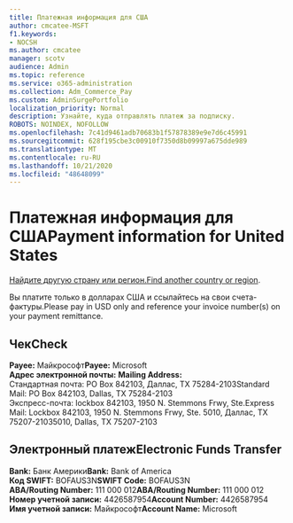 ```yaml
---
title: Платежная информация для США
author: cmcatee-MSFT
f1.keywords:
- NOCSH
ms.author: cmcatee
manager: scotv
audience: Admin
ms.topic: reference
ms.service: o365-administration
ms.collection: Adm_Commerce_Pay
ms.custom: AdminSurgePortfolio
localization_priority: Normal
description: Узнайте, куда отправлять платеж за подписку.
ROBOTS: NOINDEX, NOFOLLOW
ms.openlocfilehash: 7c41d9461adb70683b1f57878389e9e7d6c45991
ms.sourcegitcommit: 628f195cbe3c00910f7350d8b09997a675dde989
ms.translationtype: MT
ms.contentlocale: ru-RU
ms.lasthandoff: 10/21/2020
ms.locfileid: "48648099"
---
```

# <a name="payment-information-for-united-states"></a><span data-ttu-id="0fd29-103">Платежная информация для США</span><span class="sxs-lookup"><span data-stu-id="0fd29-103">Payment information for United States</span></span>

<span data-ttu-id="0fd29-104">[Найдите другую страну или регион.](../billing-and-payments/pay-for-your-subscription.md)</span><span class="sxs-lookup"><span data-stu-id="0fd29-104">[Find another country or region](../billing-and-payments/pay-for-your-subscription.md).</span></span>

<span data-ttu-id="0fd29-105">Вы платите только в долларах США и ссылайтесь на свои счета-фактуры.</span><span class="sxs-lookup"><span data-stu-id="0fd29-105">Please pay in USD only and reference your invoice number(s) on your payment remittance.</span></span>

## <a name="check"></a><span data-ttu-id="0fd29-106">Чек</span><span class="sxs-lookup"><span data-stu-id="0fd29-106">Check</span></span>

<span data-ttu-id="0fd29-107">**Payee:** Майкрософт</span><span class="sxs-lookup"><span data-stu-id="0fd29-107">**Payee:** Microsoft</span></span>  
<span data-ttu-id="0fd29-108">**Адрес электронной почты:** </span><span class="sxs-lookup"><span data-stu-id="0fd29-108">**Mailing Address:** </span></span>  
<span data-ttu-id="0fd29-109">Стандартная почта: PO Box 842103, Даллас, TX 75284-2103</span><span class="sxs-lookup"><span data-stu-id="0fd29-109">Standard Mail: PO Box 842103, Dallas, TX 75284-2103</span></span>  
<span data-ttu-id="0fd29-110">Экспресс-почта: lockbox 842103, 1950 N. Stemmons Frwy, Ste.</span><span class="sxs-lookup"><span data-stu-id="0fd29-110">Express Mail: Lockbox 842103, 1950 N. Stemmons Frwy, Ste.</span></span> <span data-ttu-id="0fd29-111">5010, Даллас, TX 75207-2103</span><span class="sxs-lookup"><span data-stu-id="0fd29-111">5010, Dallas, TX 75207-2103</span></span>

## <a name="electronic-funds-transfer"></a><span data-ttu-id="0fd29-112">Электронный платеж</span><span class="sxs-lookup"><span data-stu-id="0fd29-112">Electronic Funds Transfer</span></span>

<span data-ttu-id="0fd29-113">**Bank:** Банк Америки</span><span class="sxs-lookup"><span data-stu-id="0fd29-113">**Bank:** Bank of America</span></span>  
<span data-ttu-id="0fd29-114">**Код SWIFT:** BOFAUS3N</span><span class="sxs-lookup"><span data-stu-id="0fd29-114">**SWIFT Code:** BOFAUS3N</span></span>  
<span data-ttu-id="0fd29-115">**ABA/Routing Number:** 111 000 012</span><span class="sxs-lookup"><span data-stu-id="0fd29-115">**ABA/Routing Number:** 111 000 012</span></span>  
<span data-ttu-id="0fd29-116">**Номер учетной записи:** 4426587954</span><span class="sxs-lookup"><span data-stu-id="0fd29-116">**Account Number:** 4426587954</span></span>  
<span data-ttu-id="0fd29-117">**Имя учетной записи:** Майкрософт</span><span class="sxs-lookup"><span data-stu-id="0fd29-117">**Account Name:** Microsoft</span></span>  